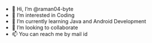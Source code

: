 - 👋 Hi, I’m @raman04-byte
- 👀 I’m interested in Coding
- 🌱 I’m currently learning Java and Android Development 
- 💞️ I’m looking to collaborate
- 📫 You can reach me by mail id

<!---
raman04-byte/raman04-byte is a ✨ special ✨ repository because its `README.md` (this file) appears on your GitHub profile.
You can click the Preview link to take a look at your changes.
--->
